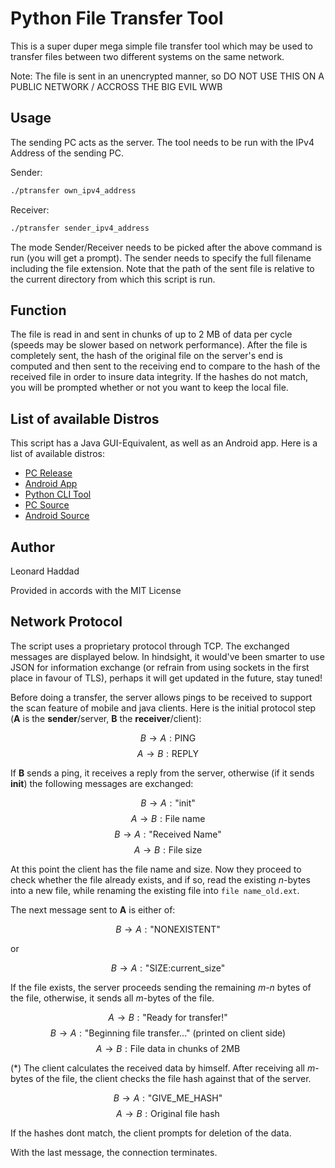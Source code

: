 # Python File Transfer Tool

This is a super duper mega simple file transfer tool which may be used to transfer files between two different systems on the same network.

Note: The file is sent in an unencrypted manner, so DO NOT USE THIS ON A PUBLIC NETWORK / ACCROSS THE BIG EVIL WWB

## Usage

The sending PC acts as the server. The tool needs to be run with the IPv4 Address of the sending PC.

Sender:

```bash
./ptransfer own_ipv4_address
```

Receiver:

```bash
./ptransfer sender_ipv4_address
```

The mode Sender/Receiver needs to be picked after the above command is run (you will get a prompt). The sender needs to specify the full filename including the file extension. Note that the path of the sent file is relative to the current directory from which this script is run.

## Function

The file is read in and sent in chunks of up to 2 MB of data per cycle (speeds may be slower based on network performance). After the file is completely sent,
the hash of the original file on the server's end is computed and then sent to the receiving end to compare to the hash of the received file in order to insure data
integrity. If the hashes do not match, you will be prompted whether or not you want to keep the local file. 

## List of available Distros

This script has a Java GUI-Equivalent, as well as an Android app. Here is a list of available distros:

<ul style="margin-bottom: 10px;">
	<li><a target="_blank" rel="noopener noreferrer" href="https://github.com/leolion3/Simple-File-Transfer-PC/releases"><i class="fa-solid fa-desktop"></i> PC Release <i class="fa fa-external-link"></i></a></li>
	<li><a target="_blank" rel="noopener noreferrer" href="https://play.google.com/store/apps/details?id=software.isratech.filetransferos"><i class="fa-solid fa-mobile"></i> Android App <i class="fa fa-external-link"></i></a></li>
	<li><a target="_blank" rel="noopener noreferrer" href="https://github.com/leolion3/Portfolio/tree/master/Python/FileSender"><i class="fa-solid fa-terminal"></i> Python CLI Tool <i class="fa fa-external-link"></i></a></li>
	<li><a target="_blank" rel="noopener noreferrer" href="https://github.com/leolion3/Simple-File-Transfer-PC"><i class="fa-solid fa-code"></i> PC Source <i class="fa fa-external-link"></i></a></li>
	<li><a href="https://github.com/leolion3/Simple-File-Transferer-Android" target="_blank"><i class="fa-solid fa-code"></i> Android Source <i class="fa fa-external-link"></i></a></li>
	</ul>
</li>

## Author

Leonard Haddad

Provided in accords with the MIT License

## Network Protocol

The script uses a proprietary protocol through TCP. The exchanged messages are displayed below. In hindsight, it would've been smarter to use JSON for information exchange (or refrain from using sockets in the first place in favour of TLS), perhaps it will get updated in the future, stay tuned!

Before doing a transfer, the server allows pings to be received to support the scan feature of mobile and java clients. Here is the initial protocol step (**A** is the **sender**/server, **B** the **receiver**/client):

$$B\rightarrow A:\text{PING}$$
$$A\rightarrow B:\text{REPLY}$$

If **B** sends a ping, it receives a reply from the server, otherwise (if it sends **init**) the following messages are exchanged:

$$B\rightarrow A:\text{"init"}$$
$$A\rightarrow B:\text{File name}$$
$$B\rightarrow A:\text{"Received Name"}$$
$$A\rightarrow B:\text{File size}$$

At this point the client has the file name and size. Now they proceed to check whether the file already exists, and if so, read the existing *n*-bytes into a new file, while renaming the existing file into `file name_old.ext`. 

The next message sent to **A** is either of:

$$B\rightarrow A:\text{"NONEXISTENT"}$$

or

$$B\rightarrow A:\text{"SIZE:current_size"}$$

If the file exists, the server proceeds sending the remaining *m-n* bytes of the file, otherwise, it sends all *m*-bytes of the file.

$$A\rightarrow B:\text{"Ready for transfer!"}$$
$$B\rightarrow A:\text{"Beginning file transfer..." (printed on client side)}$$
$$A\rightarrow B:\text{File data in chunks of 2MB}$$

(\*) The client calculates the received data by himself. After receiving all *m*-bytes of the file, the client checks the file hash against that of the server.

$$B\rightarrow A:\text{"GIVE_ME_HASH"}$$
$$A\rightarrow B:\text{Original file hash}$$

If the hashes dont match, the client prompts for deletion of the data.

With the last message, the connection terminates.